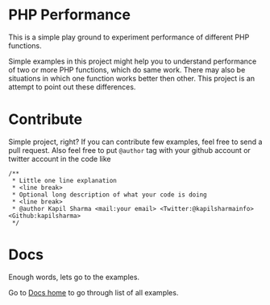 # PHP Performance

This is a simple play ground to experiment performance of different PHP functions.

Simple examples in this project might help you to understand performance of two or more PHP functions, which do same work. There may also be situations in which one function works better then other. This project is an attempt to point out these differences.

# Contribute

Simple project, right? If you can contribute few examples, feel free to send a pull request. Also feel free to put `@author` tag with your github account or twitter account in the code like

```
/**
 * Little one line explanation
 * <line break>
 * Optional long description of what your code is doing
 * <line break>
 * @author Kapil Sharma <mail:your email> <Twitter:@kapilsharmainfo> <Github:kapilsharma>
 */
```

# Docs

Enough words, lets go to the examples.

Go to [Docs home](docs/README.markdown) to go through list of all examples.
